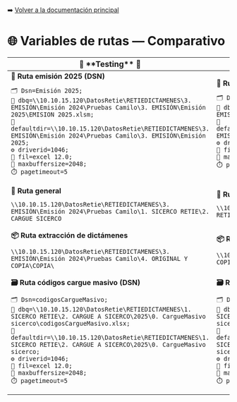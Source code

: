 ➡️ [Volver a la documentación principal](../README.md)

# 🌐 Variables de rutas — Comparativo

<table>
  <thead>
    <tr>
      <th style="width:50%">🔹 <span style="font-size:1.1em">**Testing** 🧪</span></th>
      <th style="width:50%">🔸 <span style="font-size:1.1em">**Producción** 🚀</span></th>
    </tr>
  </thead>
  <tbody>
    <tr>
      <td>
        <b>📄 Ruta emisión 2025 (DSN)</b>
        <pre><code>🗂️ Dsn=Emisión 2025;
📂 dbq=\\10.10.15.120\DatosRetie\RETIEDICTAMENES\3. EMISIÓN\Emisión 2024\Pruebas Camilo\3. EMISIÓN\Emisión 2025\EMISION 2025.xlsm;
📁 defaultdir=\\10.10.15.120\DatosRetie\RETIEDICTAMENES\3. EMISIÓN\Emisión 2024\Pruebas Camilo\3. EMISIÓN\Emisión 2025;
⚙️ driverid=1046;
📑 fil=excel 12.0;
💾 maxbuffersize=2048;
⏱️ pagetimeout=5</code></pre>
      </td>
      <td>
        <b>📄 Ruta emisión 2025 (DSN)</b>
        <pre><code>🗂️ Dsn=Emisión 2025;
📂 dbq=\\10.10.15.120\DatosRetie\RETIEDICTAMENES\3. EMISIÓN\Emisión 2025\EMISION 2025.xlsm;
📁 defaultdir=\\10.10.15.120\DatosRetie\RETIEDICTAMENES\3. EMISIÓN\Emisión 2025;
⚙️ driverid=1046;
📑 fil=excel 12.0;
💾 maxbuffersize=2048;
⏱️ pagetimeout=5</code></pre>
      </td>
    </tr>
    <tr>
      <td>
        <b>📂 Ruta general</b>
        <pre><code>\\10.10.15.120\DatosRetie\RETIEDICTAMENES\3. EMISIÓN\Emisión 2024\Pruebas Camilo\1. SICERCO RETIE\2. CARGUE SICERCO</code></pre>
      </td>
      <td>
        <b>📂 Ruta general</b>
        <pre><code>\\10.10.15.120\DatosRetie\RETIEDICTAMENES\1. SICERCO RETIE\2. CARGUE A SICERCO\</code></pre>
      </td>
    </tr>
    <tr>
      <td>
        <b>📦 Ruta extracción de dictámenes</b>
        <pre><code>\\10.10.15.120\DatosRetie\RETIEDICTAMENES\3. EMISIÓN\Emisión 2024\Pruebas Camilo\4. ORIGINAL Y COPIA\COPIA\</code></pre>
      </td>
      <td>
        <b>📦 Ruta extracción de dictámenes</b>
        <pre><code>\\10.10.15.120\DatosRetie\RETIEDICTAMENES\4. ORIGINAL Y COPIA\COPIA\</code></pre>
      </td>
    </tr>
    <tr>
      <td>
        <b>🗃️ Ruta códigos cargue masivo (DSN)</b>
        <pre><code>🗂️ Dsn=codigosCargueMasivo;
📂 dbq=\\10.10.15.120\DatosRetie\RETIEDICTAMENES\1. SICERCO RETIE\2. CARGUE A SICERCO\2025\0. CargueMasivo sicerco\codigosCargueMasivo.xlsx;
📁 defaultdir=\\10.10.15.120\DatosRetie\RETIEDICTAMENES\1. SICERCO RETIE\2. CARGUE A SICERCO\2025\0. CargueMasivo sicerco;
⚙️ driverid=1046;
📑 fil=excel 12.0;
💾 maxbuffersize=2048;
⏱️ pagetimeout=5</code></pre>
      </td>
      <td>
        <b>🗃️ Ruta códigos cargue masivo (DSN)</b>
        <pre><code>🗂️ Dsn=codigosCargueMasivo;
📂 dbq=\\10.10.15.120\DatosRetie\RETIEDICTAMENES\1. SICERCO RETIE\2. CARGUE A SICERCO\2025\0. CargueMasivo sicerco\codigosCargueMasivo.xlsx;
📁 defaultdir=\\10.10.15.120\DatosRetie\RETIEDICTAMENES\1. SICERCO RETIE\2. CARGUE A SICERCO\2025\0. CargueMasivo sicerco;
⚙️ driverid=1046;
📑 fil=excel 12.0;
💾 maxbuffersize=2048;
⏱️ pagetimeout=5</code></pre>
      </td>
    </tr>
  </tbody>
</table>
